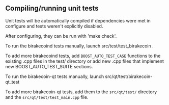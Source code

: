 Compiling/running unit tests
------------------------------------

Unit tests will be automatically compiled if dependencies were met in configure
and tests weren't explicitly disabled.

After configuring, they can be run with 'make check'.

To run the birakecoind tests manually, launch src/test/test_birakecoin .

To add more birakecoind tests, add `BOOST_AUTO_TEST_CASE` functions to the existing
.cpp files in the test/ directory or add new .cpp files that
implement new BOOST_AUTO_TEST_SUITE sections.

To run the birakecoin-qt tests manually, launch src/qt/test/birakecoin-qt_test

To add more birakecoin-qt tests, add them to the `src/qt/test/` directory and
the `src/qt/test/test_main.cpp` file.

